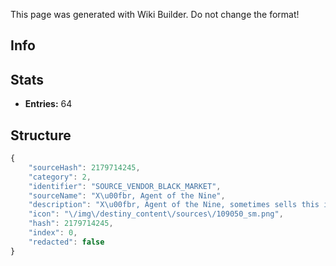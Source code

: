<span class="wiki-builder">This page was generated with Wiki Builder. Do not change the format!</span>

## Info

## Stats
* **Entries:** 64

## Structure
```javascript
{
    "sourceHash": 2179714245,
    "category": 2,
    "identifier": "SOURCE_VENDOR_BLACK_MARKET",
    "sourceName": "X\u00fbr, Agent of the Nine",
    "description": "X\u00fbr, Agent of the Nine, sometimes sells this item in the Tower.",
    "icon": "\/img\/destiny_content\/sources\/109050_sm.png",
    "hash": 2179714245,
    "index": 0,
    "redacted": false
}
```

